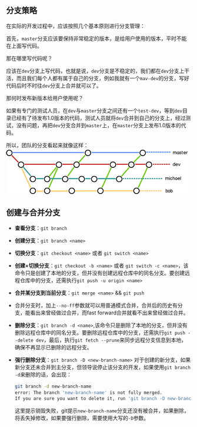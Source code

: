 ## 分支策略

在实际的开发过程中，应该按照几个基本原则进行分支管理：

首先，`master`分支应该要保持非常稳定的版本，是给用户使用的版本，平时不能在上面写代码。

那在哪里写代码呢？

应该在`dev`分支上写代码，也就是说，`dev`分支是不稳定的，我们都在`dev`分支上干活，而且我们每个人都有属于自己的分支，例如我就有一个`mav-dev`的分支，写好代码后时不时往`dev`分支上合并就可以了。

那何时发布新版本给用户使用呢？

如果有专门的测试人员，在`dev`与`master`分支之间还有一个`test-dev`，等到`dev`目录已经有了待发布1.0版本的代码，测试人员就将`dev`合并到自己的分支上，经过测试，没有问题，再把`dev`分支合并到`master`上，在`master`分支上发布1.0版本的代码。

所以，团队的分支看起来就像这样：
![img error](img/git-branch.png)

## 创建与合并分支

- **查看分支**：`git branch`
- **创建分支**：`git branch <name>`
- **切换分支**：`git checkout <name>` 或者 `git switch <name>`
- **创建+切换分支**：`git checkout -b <name>` 或者 `git switch -c <name>`，该命令只是创建了本地的分支，但并没有创建远程仓库中的同名分支。要创建远程仓库中的分支，还需执行`git push -u origin <name>`
- **合并某分支到当前分支**：`git merge <name>` && `git push`
- 合并分支时，加上`--no-ff`参数就可以用普通模式合并，合并后的历史有分支，能看出来曾经做过合并，而fast forward合并就看不出来曾经做过合并。
- **删除分支**：`git branch -d <name>`,该命令只是删除了本地的分支，但并没有删除远程仓库中的同名分支。要删除远程仓库中的分支，还需执行`git push --delete dev`，最后，执行`git fetch --prune`来同步远程分支信息到本地，确保不再显示已删除的远程分支。
- **强行删除分支**：`git branch -D <new-branch-name>`
  对于创建的新分支，如果新分支还未合并到主分支，但领导说停止该分支的开发，如果使用`git branch -d`来删除的话，会出现：

  ```bash
  git branch -d new-branch-name
  error: The branch 'new-branch-name' is not fully merged.
  If you are sure you want to delete it, run 'git branch -D new-branch-name'.
  ```

  这里提示销毁失败，git提示`new-branch-name`分支还没有被合并，如果删除，将丢失掉修改，如果要强行删除，需要使用大写的`-D`参数。
